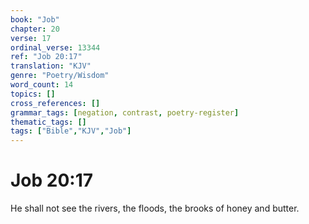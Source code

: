 ```yaml
---
book: "Job"
chapter: 20
verse: 17
ordinal_verse: 13344
ref: "Job 20:17"
translation: "KJV"
genre: "Poetry/Wisdom"
word_count: 14
topics: []
cross_references: []
grammar_tags: [negation, contrast, poetry-register]
thematic_tags: []
tags: ["Bible","KJV","Job"]
---
```


# Job 20:17

He shall not see the rivers, the floods, the brooks of honey and butter.
